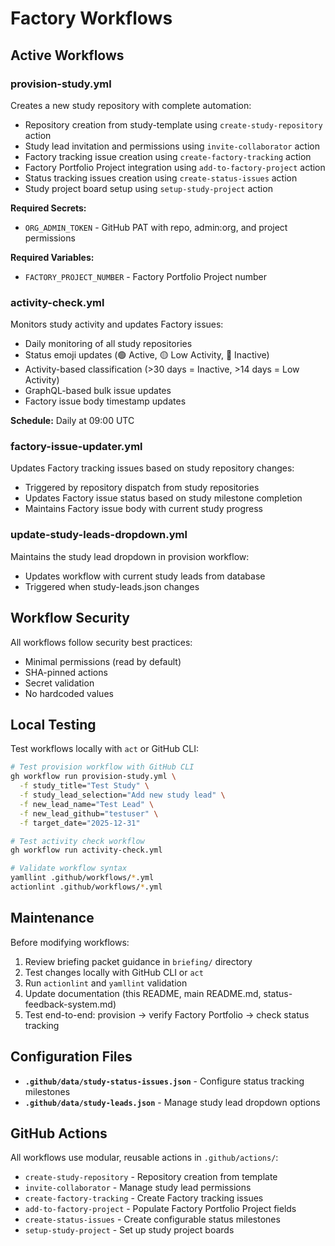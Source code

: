 # Factory Workflows

## Active Workflows

### provision-study.yml
Creates a new study repository with complete automation:
- Repository creation from study-template using `create-study-repository` action
- Study lead invitation and permissions using `invite-collaborator` action
- Factory tracking issue creation using `create-factory-tracking` action
- Factory Portfolio Project integration using `add-to-factory-project` action
- Status tracking issues creation using `create-status-issues` action
- Study project board setup using `setup-study-project` action

**Required Secrets:**
- `ORG_ADMIN_TOKEN` - GitHub PAT with repo, admin:org, and project permissions

**Required Variables:**
- `FACTORY_PROJECT_NUMBER` - Factory Portfolio Project number

### activity-check.yml  
Monitors study activity and updates Factory issues:
- Daily monitoring of all study repositories
- Status emoji updates (🟢 Active, 🟡 Low Activity, 🔴 Inactive)
- Activity-based classification (>30 days = Inactive, >14 days = Low Activity)
- GraphQL-based bulk issue updates
- Factory issue body timestamp updates

**Schedule:** Daily at 09:00 UTC

### factory-issue-updater.yml
Updates Factory tracking issues based on study repository changes:
- Triggered by repository dispatch from study repositories
- Updates Factory issue status based on study milestone completion
- Maintains Factory issue body with current study progress

### update-study-leads-dropdown.yml
Maintains the study lead dropdown in provision workflow:
- Updates workflow with current study leads from database
- Triggered when study-leads.json changes

## Workflow Security

All workflows follow security best practices:
- Minimal permissions (read by default)
- SHA-pinned actions
- Secret validation
- No hardcoded values

## Local Testing

Test workflows locally with `act` or GitHub CLI:

```bash
# Test provision workflow with GitHub CLI
gh workflow run provision-study.yml \
  -f study_title="Test Study" \
  -f study_lead_selection="Add new study lead" \
  -f new_lead_name="Test Lead" \
  -f new_lead_github="testuser" \
  -f target_date="2025-12-31"

# Test activity check workflow
gh workflow run activity-check.yml

# Validate workflow syntax
yamllint .github/workflows/*.yml
actionlint .github/workflows/*.yml
```

## Maintenance

Before modifying workflows:
1. Review briefing packet guidance in `briefing/` directory
2. Test changes locally with GitHub CLI or `act`
3. Run `actionlint` and `yamllint` validation
4. Update documentation (this README, main README.md, status-feedback-system.md)
5. Test end-to-end: provision → verify Factory Portfolio → check status tracking

## Configuration Files

- **`.github/data/study-status-issues.json`** - Configure status tracking milestones
- **`.github/data/study-leads.json`** - Manage study lead dropdown options

## GitHub Actions

All workflows use modular, reusable actions in `.github/actions/`:
- `create-study-repository` - Repository creation from template
- `invite-collaborator` - Manage study lead permissions  
- `create-factory-tracking` - Create Factory tracking issues
- `add-to-factory-project` - Populate Factory Portfolio Project fields
- `create-status-issues` - Create configurable status milestones
- `setup-study-project` - Set up study project boards